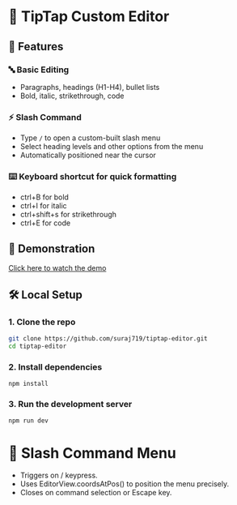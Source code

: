 # 📝 TipTap Custom Editor

## 🚀 Features

### 🔤 Basic Editing

- Paragraphs, headings (H1-H4), bullet lists
- Bold, italic, strikethrough, code

### ⚡ Slash Command

- Type `/` to open a custom-built slash menu
- Select heading levels and other options from the menu
- Automatically positioned near the cursor

### ⌨️ Keyboard shortcut for quick formatting
- ctrl+B for bold
- ctrl+I for italic
- ctrl+shift+s for strikethrough
- ctrl+E for code

## 🎥 Demonstration
[Click here to watch the demo](./public/tiptapdemo.mp4)
## 🛠️ Local Setup

### 1. Clone the repo

```bash
git clone https://github.com/suraj719/tiptap-editor.git
cd tiptap-editor
```

### 2. Install dependencies

```
npm install
```

### 3. Run the development server

```
npm run dev
```

# 🔧 Slash Command Menu
- Triggers on / keypress.
- Uses EditorView.coordsAtPos() to position the menu precisely.
- Closes on command selection or Escape key.